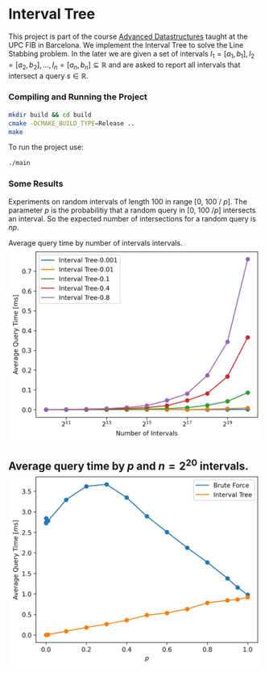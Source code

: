 # Interval Tree

This project is part of the course [Advanced Datastructures](https://www.fib.upc.edu/en/studies/masters/master-innovation-and-research-informatics/curriculum/syllabus/ADS-MIRI) taught at the UPC FIB in Barcelona. 
We implement the Interval Tree to solve the Line Stabbing problem.
In the later we are given a set of intervals $I_1 = [a_1, b_1], I_2 = [a_2, b_2], \dots, I_n = [a_n , b_n] \subseteq \mathbb{R}$  and are asked to report all intervals that intersect a query $s \in \mathbb{R}$. 


### Compiling and Running the Project

```bash
mkdir build && cd build
cmake -DCMAKE_BUILD_TYPE=Release ..
make
```

To run the project use:
```bash
./main
```

### Some Results
Experiments on random intervals of length 100 in range [0, 100 / $p$].
The parameter $p$ is the probabilitiy that a random query in [0, 100 /$p$] intersects an interval.
So the expected number of intersections for a random query is $np$.

Average query time by number of intervals intervals.
![plot1](/documents/query_by_n_it.jpg)

Average query time by $p$ and $n=2^{20}$ intervals.
![plot1](/documents/query_by_p.jpg)
- 